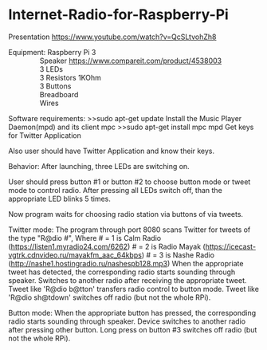 # Internet-Radio-for-Raspberry-Pi

Presentation https://www.youtube.com/watch?v=QcSLtvohZh8

Equipment: 	Raspberry Pi 3 </br>
&nbsp;&nbsp;&nbsp;&nbsp;&nbsp;&nbsp;&nbsp;&nbsp;&nbsp;&nbsp;&nbsp;&nbsp;&nbsp;&nbsp;&nbsp;&nbsp;Speaker https://www.compareit.com/product/4538003 </br>
&nbsp;&nbsp;&nbsp;&nbsp;&nbsp;&nbsp;&nbsp;&nbsp;&nbsp;&nbsp;&nbsp;&nbsp;&nbsp;&nbsp;&nbsp;&nbsp;3 LEDs </br>
&nbsp;&nbsp;&nbsp;&nbsp;&nbsp;&nbsp;&nbsp;&nbsp;&nbsp;&nbsp;&nbsp;&nbsp;&nbsp;&nbsp;&nbsp;&nbsp;3 Resistors 1KOhm </br>
&nbsp;&nbsp;&nbsp;&nbsp;&nbsp;&nbsp;&nbsp;&nbsp;&nbsp;&nbsp;&nbsp;&nbsp;&nbsp;&nbsp;&nbsp;&nbsp;3 Buttons </br>
&nbsp;&nbsp;&nbsp;&nbsp;&nbsp;&nbsp;&nbsp;&nbsp;&nbsp;&nbsp;&nbsp;&nbsp;&nbsp;&nbsp;&nbsp;&nbsp;Breadboard </br>
&nbsp;&nbsp;&nbsp;&nbsp;&nbsp;&nbsp;&nbsp;&nbsp;&nbsp;&nbsp;&nbsp;&nbsp;&nbsp;&nbsp;&nbsp;&nbsp;Wires </br>

Software requirements: 
           >>sudo apt-get update 
           Install the Music Player Daemon(mpd) and its client mpc 
           >>sudo apt-get install mpc mpd Get keys for Twitter Application

Also user should have Twitter Application and know their keys.

Behavior: 
After launching, three LEDs are switching on. 

User should press button #1 or button #2 to choose button mode or tweet mode to control radio. After pressing all LEDs switch off, than the appropriate LED blinks 5 times. 

Now program waits for choosing radio station via buttons of via tweets.

Twitter mode: 
The program through port 8080 scans Twitter for tweets of the type "R@dio #", 
Where	 # = 1 is Calm Radio (https://listen1.myradio24.com/6262)
           # = 2 is Radio Mayak (https://icecast-vgtrk.cdnvideo.ru/mayakfm_aac_64kbps) 
           # = 3 is Nashe Radio (http://nashe1.hostingradio.ru/nashespb128.mp3) 
When the appropriate tweet has detected, the corresponding radio starts sounding through speaker. Switches to another radio after receiving the appropriate tweet. Tweet like 'R@dio b@tton' transfers radio control to button mode. Tweet like 'R@dio sh@tdown' switches off radio (but not the whole RPi).

Button mode: 
When the appropriate button has pressed, the corresponding radio starts sounding through speaker. Device switches to another radio after pressing other button. Long press on button #3 switches off radio (but not the whole RPi).


